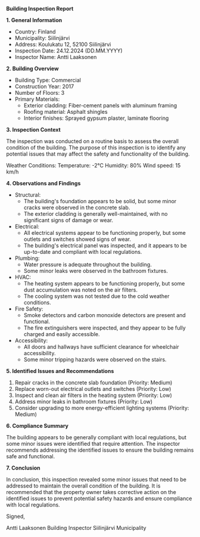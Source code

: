 **Building Inspection Report**

**1. General Information**

* Country: Finland
* Municipality: Siilinjärvi
* Address: Koulukatu 12, 52100 Siilinjärvi
* Inspection Date: 24.12.2024 (DD.MM.YYYY)
* Inspector Name: Antti Laaksonen

**2. Building Overview**

* Building Type: Commercial
* Construction Year: 2017
* Number of Floors: 3
* Primary Materials:
	+ Exterior cladding: Fiber-cement panels with aluminum framing
	+ Roofing material: Asphalt shingles
	+ Interior finishes: Sprayed gypsum plaster, laminate flooring

**3. Inspection Context**

The inspection was conducted on a routine basis to assess the overall condition of the building. The purpose of this inspection is to identify any potential issues that may affect the safety and functionality of the building.

Weather Conditions:
Temperature: -2°C
Humidity: 80%
Wind speed: 15 km/h

**4. Observations and Findings**

* Structural:
	+ The building's foundation appears to be solid, but some minor cracks were observed in the concrete slab.
	+ The exterior cladding is generally well-maintained, with no significant signs of damage or wear.
* Electrical:
	+ All electrical systems appear to be functioning properly, but some outlets and switches showed signs of wear.
	+ The building's electrical panel was inspected, and it appears to be up-to-date and compliant with local regulations.
* Plumbing:
	+ Water pressure is adequate throughout the building.
	+ Some minor leaks were observed in the bathroom fixtures.
* HVAC:
	+ The heating system appears to be functioning properly, but some dust accumulation was noted on the air filters.
	+ The cooling system was not tested due to the cold weather conditions.
* Fire Safety:
	+ Smoke detectors and carbon monoxide detectors are present and functional.
	+ The fire extinguishers were inspected, and they appear to be fully charged and easily accessible.
* Accessibility:
	+ All doors and hallways have sufficient clearance for wheelchair accessibility.
	+ Some minor tripping hazards were observed on the stairs.

**5. Identified Issues and Recommendations**

1. Repair cracks in the concrete slab foundation (Priority: Medium)
2. Replace worn-out electrical outlets and switches (Priority: Low)
3. Inspect and clean air filters in the heating system (Priority: Low)
4. Address minor leaks in bathroom fixtures (Priority: Low)
5. Consider upgrading to more energy-efficient lighting systems (Priority: Medium)

**6. Compliance Summary**

The building appears to be generally compliant with local regulations, but some minor issues were identified that require attention. The inspector recommends addressing the identified issues to ensure the building remains safe and functional.

**7. Conclusion**

In conclusion, this inspection revealed some minor issues that need to be addressed to maintain the overall condition of the building. It is recommended that the property owner takes corrective action on the identified issues to prevent potential safety hazards and ensure compliance with local regulations.

Signed,

Antti Laaksonen
Building Inspector
Siilinjärvi Municipality